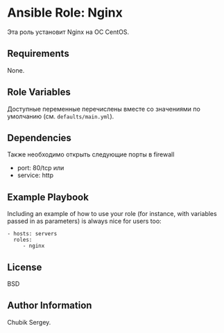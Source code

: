Ansible Role: Nginx
=========

Эта роль установит Nginx на ОС CentOS.

Requirements
------------

None.

Role Variables
--------------

Доступные переменные перечислены вместе со значениями по умолчанию (см. `defaults/main.yml`).

Dependencies
------------

Также необходимо открыть следующие порты в firewall
- port: 80/tcp
или
- service: http

Example Playbook
----------------

Including an example of how to use your role (for instance, with variables passed in as parameters) is always nice for users too:

    - hosts: servers
      roles:
         - nginx

License
-------

BSD

Author Information
------------------

Chubik Sergey.
